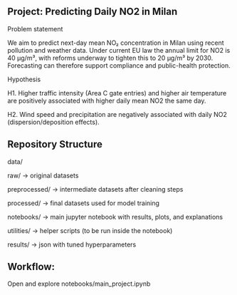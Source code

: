 ## Project: Predicting Daily NO2 in Milan

Problem statement

We aim to predict next-day mean NO₂ concentration in Milan using recent pollution and weather data. Under current EU law the annual limit for NO2 is 40 µg/m³, with reforms underway to tighten this to 20 µg/m³ by 2030. Forecasting can therefore support compliance and public-health protection.

Hypothesis

H1. Higher traffic intensity (Area C gate entries) and higher air temperature are positively associated with higher daily mean NO2 the same day.

H2. Wind speed and precipitation are negatively associated with daily NO2 (dispersion/deposition effects).

## Repository Structure

data/

raw/ → original datasets

preprocessed/ → intermediate datasets after cleaning steps

processed/ → final datasets used for model training

notebooks/ → main jupyter notebook with results, plots, and explanations

utilities/ → helper scripts (to be run inside the notebook)

results/ → json with tuned hyperparameters

## Workflow:

Open and explore notebooks/main_project.ipynb

